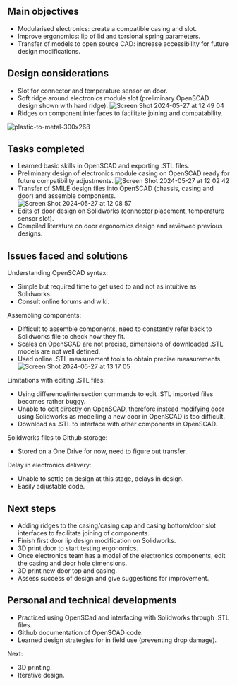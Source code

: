 ## Main objectives
- Modularised electronics: create a compatible casing and slot.
- Improve ergonomics: lip of lid and torsional spring parameters.
- Transfer of models to open source CAD: increase accessibility for future design modifications.

## Design considerations
- Slot for connector and temperature sensor on door.
- Soft ridge around electronics module slot (preliminary OpenSCAD design shown with hard ridge).
![Screen Shot 2024-05-27 at 12 49 04](https://github.com/Technology-for-the-Poorest-Billion/2024-ideabatic-beam/assets/98922660/230af53f-4ea0-40a9-ad0e-0e69329a3fb9)
- Ridges on component interfaces to facilitate joining and compatability.

  
![plastic-to-metal-300x268](https://github.com/Technology-for-the-Poorest-Billion/2024-ideabatic-beam/assets/98922660/fa2993a0-f6a4-4fce-9b40-bad383336df5)

## Tasks completed
- Learned basic skills in OpenSCAD and exporting .STL files.
- Preliminary design of electronics module casing on OpenSCAD ready for future compatibility adjustments.
![Screen Shot 2024-05-27 at 12 02 42](https://github.com/Technology-for-the-Poorest-Billion/2024-ideabatic-beam/assets/98922660/e13515fc-5577-4896-a343-caf2d73fa6c8)
- Transfer of SMILE design files into OpenSCAD (chassis, casing and door) and assemble components.
![Screen Shot 2024-05-27 at 12 08 57](https://github.com/Technology-for-the-Poorest-Billion/2024-ideabatic-beam/assets/98922660/0c5be530-7ee1-4a42-ad3c-5d66ba3289ef)
- Edits of door design on Solidworks (connector placement, temperature sensor slot).
- Compiled literature on door ergonomics design and reviewed previous designs.

## Issues faced and solutions
Understanding OpenSCAD syntax:
- Simple but required time to get used to and not as intuitive as Solidworks.
- Consult online forums and wiki.

Assembling components:
- Difficult to assemble components, need to constantly refer back to Solidworks file to check how they fit.
- Scales on OpenSCAD are not precise, dimensions of downloaded .STL models are not well defined.
- Used online .STL measurement tools to obtain precise measurements.
![Screen Shot 2024-05-27 at 13 17 05](https://github.com/Technology-for-the-Poorest-Billion/2024-ideabatic-beam/assets/98922660/6fac668d-58c6-40d3-876e-c00197562814)

Limitations with editing .STL files:
- Using difference/intersection commands to edit .STL imported files becomes rather buggy.
- Unable to edit directly on OpenSCAD, therefore instead modifying door using Solidworks as modelling a new door in OpenSCAD is too difficult.
- Download as .STL to interface with other components in OpenSCAD.

Solidworks files to Github storage:
- Stored on a One Drive for now, need to figure out transfer.

Delay in electronics delivery:
- Unable to settle on design at this stage, delays in design.
- Easily adjustable code.

## Next steps
- Adding ridges to the casing/casing cap and casing bottom/door slot interfaces to facilitate joining of components.
- Finish first door lip design modification on Solidworks.
- 3D print door to start testing ergonomics.
- Once electronics team has a model of the electronics components, edit the casing and door hole dimensions.
- 3D print new door top and casing.
- Assess success of design and give suggestions for improvement.

## Personal and technical developments
- Practiced using OpenSCad and interfacing with Solidworks through .STL files.
- Github documentation of OpenSCAD code.
- Learned design strategies for in field use (preventing drop damage).

Next:
- 3D printing.
- Iterative design.
